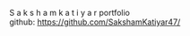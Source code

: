 S a k s h a m  k a t i y a r  p o r t f o l i o <br>
github: https://github.com/SakshamKatiyar47/
 
 

